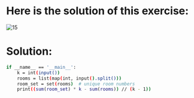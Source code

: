# Here is the solution of this exercise:
![15](https://github.com/lamia-datalover/Python_exercices/assets/145395677/b1535446-ee3c-4587-b767-9e1599b886cc)
# Solution:
```bash
if __name__ == '__main__':
    k = int(input())
    rooms = list(map(int, input().split()))
    room_set = set(rooms)  # unique room numbers
    print((sum(room_set) * k - sum(rooms)) // (k - 1))
```
